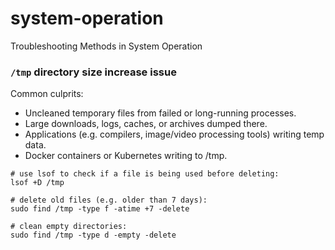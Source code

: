# system-operation
Troubleshooting Methods in System Operation

### `/tmp` directory size increase issue

Common culprits:
- Uncleaned temporary files from failed or long-running processes.
- Large downloads, logs, caches, or archives dumped there.
- Applications (e.g. compilers, image/video processing tools) writing temp data.
- Docker containers or Kubernetes writing to /tmp.

```
# use lsof to check if a file is being used before deleting:
lsof +D /tmp

# delete old files (e.g. older than 7 days):
sudo find /tmp -type f -atime +7 -delete

# clean empty directories:
sudo find /tmp -type d -empty -delete
```
